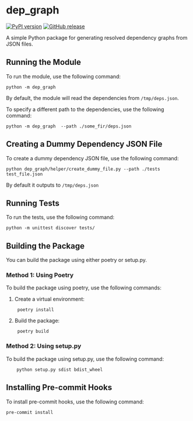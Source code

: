 # dep_graph

[![PyPI version](https://badge.fury.io/py/dep-graph-hassan.svg)](https://pypi.org/project/dep-graph-hassan/)
[![GitHub release](https://img.shields.io/github/release/hassan11196/dep_graph.svg)](https://github.com/hassan11196/dep_graph)

A simple Python package for generating resolved dependency graphs from JSON files.

## Running the Module

To run the module, use the following command:

    python -m dep_graph

By default, the module will read the dependencies from `/tmp/deps.json`.

To specify a different path to the dependencies, use the following command:

    python -m dep_graph  --path ./some_fir/deps.json

## Creating a Dummy Dependency JSON File

To create a dummy dependency JSON file, use the following command:

    python dep_graph/helper/create_dummy_file.py --path ./tests test_file.json

 By default it outputs to `/tmp/deps.json`
  
## Running Tests

To run the tests, use the following command:

    python -m unittest discover tests/

## Building the Package

You can build the package using either poetry or setup.py.

### Method 1: Using Poetry

To build the package using poetry, use the following commands:

1. Create a virtual environment:

        poetry install

2. Build the package:

        poetry build

### Method 2: Using setup.py

To build the package using setup.py, use the following command:

        python setup.py sdist bdist_wheel

## Installing Pre-commit Hooks

To install pre-commit hooks, use the following command:

    pre-commit install
